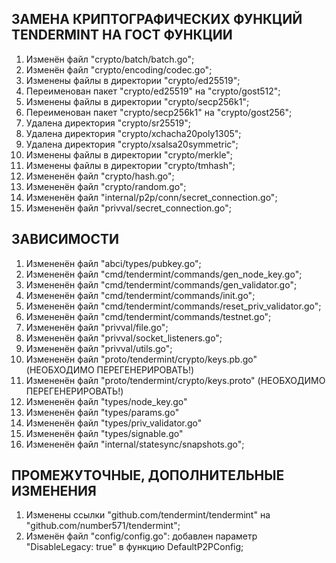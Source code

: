 
## ЗАМЕНА КРИПТОГРАФИЧЕСКИХ ФУНКЦИЙ TENDERMINT НА ГОСТ ФУНКЦИИ

1.  Изменён файл "crypto/batch/batch.go";
2.  Изменён файл "crypto/encoding/codec.go";
3.  Изменены файлы в директории "crypto/ed25519";
4.  Переименован пакет "crypto/ed25519" на "crypto/gost512";
5.  Изменены файлы в директории "crypto/secp256k1";
6.  Переименован пакет "crypto/secp256k1" на "crypto/gost256";
7.  Удалена директория "crypto/sr25519";
8.  Удалена директория "crypto/xchacha20poly1305";
9.  Удалена директория "crypto/xsalsa20symmetric";
10. Изменены файлы в директории "crypto/merkle";
11. Изменены файлы в директории "crypto/tmhash";
12. Измененён файл "crypto/hash.go";
13. Измененён файл "crypto/random.go";
14. Измененён файл "internal/p2p/conn/secret_connection.go";
15. Измененён файл "privval/secret_connection.go";

## ЗАВИСИМОСТИ

1.  Измененён файл "abci/types/pubkey.go";
2.  Измененён файл "cmd/tendermint/commands/gen_node_key.go";
3.  Измененён файл "cmd/tendermint/commands/gen_validator.go";
4.  Измененён файл "cmd/tendermint/commands/init.go";
5.  Измененён файл "cmd/tendermint/commands/reset_priv_validator.go";
6.  Измененён файл "cmd/tendermint/commands/testnet.go";
7.  Измененён файл "privval/file.go";
8.  Измененён файл "privval/socket_listeners.go";
9.  Измененён файл "privval/utils.go";
10. Измененён файл "proto/tendermint/crypto/keys.pb.go" (НЕОБХОДИМО ПЕРЕГЕНЕРИРОВАТЬ!)
11. Измененён файл "proto/tendermint/crypto/keys.proto" (НЕОБХОДИМО ПЕРЕГЕНЕРИРОВАТЬ!)
12. Измененён файл "types/node_key.go" 
13. Измененён файл "types/params.go"
14. Измененён файл "types/priv_validator.go"
15. Измененён файл "types/signable.go"
16. Измененён файл "internal/statesync/snapshots.go";

## ПРОМЕЖУТОЧНЫЕ, ДОПОЛНИТЕЛЬНЫЕ ИЗМЕНЕНИЯ

1. Изменены ссылки "github.com/tendermint/tendermint" на "github.com/number571/tendermint";
2. Изменён файл "config/config.go": добавлен параметр "DisableLegacy: true" в функцию DefaultP2PConfig;
